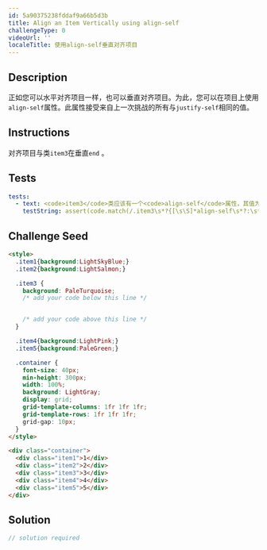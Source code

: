```yaml
---
id: 5a90375238fddaf9a66b5d3b
title: Align an Item Vertically using align-self
challengeType: 0
videoUrl: ''
localeTitle: 使用align-self垂直对齐项目
---
```


## Description
<section id="description">正如您可以水平对齐项目一样，也可以垂直对齐项目。为此，您可以在项目上使用<code>align-self</code>属性。此属性接受来自上一次挑战的所有与<code>justify-self</code>相同的值。 </section>

## Instructions
<section id="instructions">对齐项目与类<code>item3</code>在垂直<code>end</code> 。 </section>

## Tests
<section id='tests'>

```yml
tests:
  - text: <code>item3</code>类应该有一个<code>align-self</code>属性，其值为<code>end</code> 。
    testString: assert(code.match(/.item3\s*?{[\s\S]*align-self\s*?:\s*?end\s*?;[\s\S]*}/gi), '<code>item3</code> class should have a <code>align-self</code> property that has the value of <code>end</code>.');

```

</section>

## Challenge Seed
<section id='challengeSeed'>

<div id='html-seed'>

```html
<style>
  .item1{background:LightSkyBlue;}
  .item2{background:LightSalmon;}

  .item3 {
    background: PaleTurquoise;
    /* add your code below this line */


    /* add your code above this line */
  }

  .item4{background:LightPink;}
  .item5{background:PaleGreen;}

  .container {
    font-size: 40px;
    min-height: 300px;
    width: 100%;
    background: LightGray;
    display: grid;
    grid-template-columns: 1fr 1fr 1fr;
    grid-template-rows: 1fr 1fr 1fr;
    grid-gap: 10px;
  }
</style>

<div class="container">
  <div class="item1">1</div>
  <div class="item2">2</div>
  <div class="item3">3</div>
  <div class="item4">4</div>
  <div class="item5">5</div>
</div>

```

</div>



</section>

## Solution
<section id='solution'>

```js
// solution required
```
</section>
